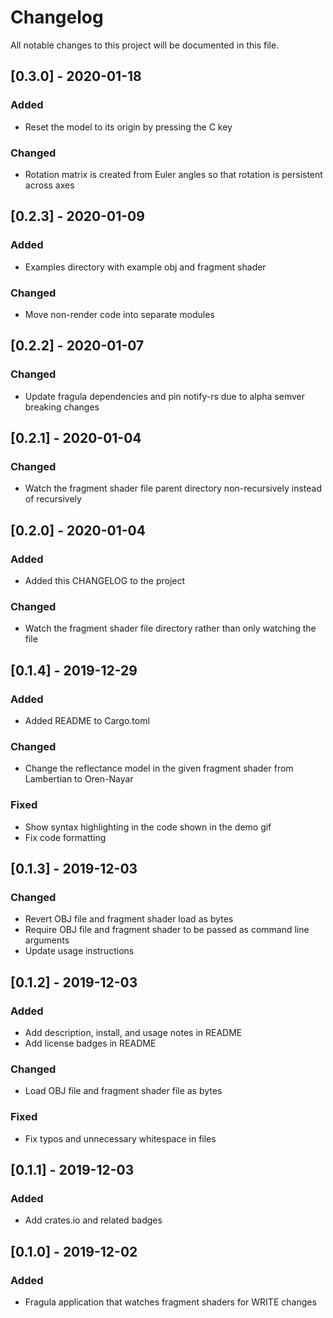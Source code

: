 # Changelog
All notable changes to this project will be documented in this file.

## [0.3.0] - 2020-01-18
### Added
- Reset the model to its origin by pressing the C key

### Changed
- Rotation matrix is created from Euler angles so that rotation is persistent across axes


## [0.2.3] - 2020-01-09
### Added
- Examples directory with example obj and fragment shader

### Changed
- Move non-render code into separate modules


## [0.2.2] - 2020-01-07
### Changed
- Update fragula dependencies and pin notify-rs due to alpha semver breaking changes


## [0.2.1] - 2020-01-04
### Changed
- Watch the fragment shader file parent directory non-recursively instead of recursively


## [0.2.0] - 2020-01-04
### Added
- Added this CHANGELOG to the project

### Changed
- Watch the fragment shader file directory rather than only watching the file


## [0.1.4] - 2019-12-29
### Added
- Added README to Cargo.toml

### Changed
- Change the reflectance model in the given fragment shader from Lambertian to Oren-Nayar

### Fixed
- Show syntax highlighting in the code shown in the demo gif
- Fix code formatting


## [0.1.3] - 2019-12-03
### Changed
- Revert OBJ file and fragment shader load as bytes
- Require OBJ file and fragment shader to be passed as command line arguments
- Update usage instructions


## [0.1.2] - 2019-12-03
### Added
- Add description, install, and usage notes in README
- Add license badges in README

### Changed
- Load OBJ file and fragment shader file as bytes

### Fixed
- Fix typos and unnecessary whitespace in files


## [0.1.1] - 2019-12-03
### Added
- Add crates.io and related badges


## [0.1.0] - 2019-12-02
### Added
- Fragula application that watches fragment shaders for WRITE changes
